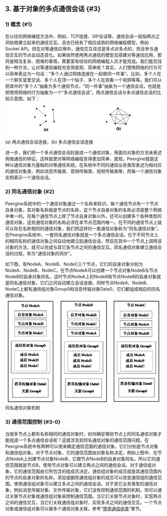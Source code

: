 ## 3\. 基于对象的多点通信会话 {#3}

### 1) 概念 {#1}

在以往的网络编程方法中，例如，TCP连接、SIP会话等，通信会话一般指两点之间协商建立起来的通信交互。且也已经有了相应成熟的网络编程模型，例如Socket API。但在对等通信应用中，通信交互往往是多点对多点的，而且参与通信交互的节点会动态变化。如果依然使用两点通信的模型去搭建对等通信应用，那将是相当复杂、困难的事情，需要富有经验的网络编程人员才能完成。我们能否找到一种方法，让对等通信编程也变得直观、简单呢？其实，人们使用网络的行为可以简单表达为一句话：“多个人通过网络连接在一起做同一件事”。比如，多个人在一个聊天室里交谈、多个人在顶一个帖子、多个人在观看一个视频等等。我们可以把其中的“多个人”抽象为多个通信节点，“同一件事”抽象为一个通信会话，也就是把使用网络的行为抽象为一个“多点通信会话”。两点通信会话与多点通信会话的比较示意图，如下：
![](../assets/image001.png)

(a) 两点通信会话连接，(b) 多点通信会话连接

进一步，我们把一个多点通信会话封装成一个通信对象，用面向对象的方法来表述网络通信的特征，这样就使对等网络编程变得更加简单、直观。Peergine就是这种以通信对象为基础的对等通信系统。在系统中不同的通信业务类型表述为相对应的通信对象类，例如消息传输类、音频传输类、视频传输类等，而每一个通信对象实例表示一个通信会话。

### 2) 同名通信对象 {#2}

Peergine系统中的一个通信对象通过一个名称来标识。每个通信节点有一个节点自身对象，其对象名称就是节点的名称，这个节点自身对象的名称必须是整个网络中唯一的。在每个通信节点上除了节点自身对象以外，还可以创建多个各种类型的通信对象，这些通信对象的名称必须在本节点范围内唯一。在不同的通信节点上就可以存在名称相同的通信对象，我们把这样的一套通信对象称为“同名通信对象”。在Peergine系统中，一套同名通信对象就是一个多点通信会话。位于不同节点上的相同名称的通信对象之间自动地建立起通信会话，然后在其中一个节点上调用该对象的方法，就可以完成与其它各节点之间的通信交互。同名通信对象建立通信会话的过程，称为“通信对象的同步”。

如下图，有NodeA、NodeB、NodeC三个节点，它们的自身对象分别为 NodeA、NodeB、NodeC。在节点NodeA可以创建一个节点对象NodeB与节点NodeB的自身对象同名，这时节点NodeA上的NodeB和节点NodeB的自身对象就是同名通信对象，它们之间自动建立会话连接。同样节点NodeA、NodeB、NodeC上都有通信组对象Group0和消息传输对象Data0，它们都组成相应的同名通信对象。
![](../assets/image002.png)
同名通信对象机制

### 3) 通信范围控制 {#3-0}

当很多节点上都有名称相同的通信对象时，如何确定哪些节点上的同名通信对象才能组成一个多点通信会话呢？这就涉及到同名通信对象的通信范围问题。在Peergine系统中有两种可以用来确定通信范围的通信对象，它们分别是节点对象和通信组对象。对于节点对象，它的通信范围由对象名称决定。例如上图中，在节点NodeA上创建节点对象NodeB，它跟节点NodeB的自身对象同名，所以它的通信范围就是节点B。使用节点对象可以建立两点之间的通信会话。对于通信组对象，它的通信范围由它所包含的组成员决定。通信组对象的成员就是其通信范围内的节点的自身对象的名称。添加或删除通信组对象的成员可以改变通信组的通信范围。使用通信组对象可以建立多点之间的通信会话。对于其它业务类型的通信对象，例如消息传输对象、文件传输对象，它们没有控制通信范围的机制，则可以通过关联节点对象或通信组对象来控制通信范围。当它们关联节点对象时，实现两点之间的通信交互，当它们关联通信组对象时，实现多点之间的通信交互。一个节点对象或通信组对象可以被多个通信对象关联。参考“[使用通信组类](..\jie_dian_gong_neng_lei_de_bian_cheng_can_80033a\3_pgclassgroup_7c7b3a.md)”章节。